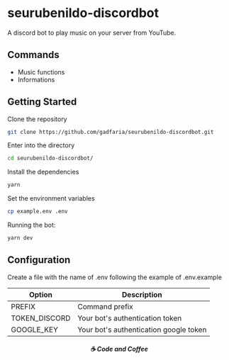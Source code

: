 # seurubenildo-discordbot

A discord bot to play music on your server from YouTube.

## Commands

- Music functions
- Informations

                                                               
## Getting Started

Clone the repository
```bash
git clone https://github.com/gadfaria/seurubenildo-discordbot.git
```

Enter into the directory
```bash
cd seurubenildo-discordbot/
```

Install the dependencies
```bash
yarn
```

Set the environment variables
```bash
cp example.env .env
```

Running the bot:
```bash
yarn dev
```                                                                               
                                                                                                                                                

## Configuration

Create a file with the name of .env following the example of .env.example

| Option | Description |
| ------ | ------ |
| PREFIX | Command prefix |
| TOKEN_DISCORD | Your bot's authentication token |
| GOOGLE_KEY | Your bot's authentication google token |

<h5 align="center">
  ☕ Code and Coffee
</h5>
